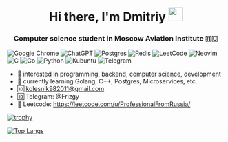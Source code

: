 <h1 align="center">Hi there, I'm <b>Dmitriy</b> 
<img src="https://github.com/blackcater/blackcater/raw/main/images/Hi.gif" height="32"/></h1>
<h3 align="center">Computer science student in Moscow Aviation Institute 🇷🇺</h3>


![Google Chrome](https://img.shields.io/badge/Google%20Chrome-4285F4?style=for-the-badge&logo=GoogleChrome&logoColor=white)
![ChatGPT](https://img.shields.io/badge/chatGPT-74aa9c?style=for-the-badge&logo=openai&logoColor=white)
![Postgres](https://img.shields.io/badge/postgres-%23316192.svg?style=for-the-badge&logo=postgresql&logoColor=white)
![Redis](https://img.shields.io/badge/redis-%23DD0031.svg?style=for-the-badge&logo=redis&logoColor=white)
![LeetCode](https://img.shields.io/badge/LeetCode-000000?style=for-the-badge&logo=LeetCode&logoColor=#d16c06)
![Neovim](https://img.shields.io/badge/NeoVim-%2357A143.svg?&style=for-the-badge&logo=neovim&logoColor=white)
![C](https://img.shields.io/badge/c-%2300599C.svg?style=for-the-badge&logo=c&logoColor=white)
![Go](https://img.shields.io/badge/go-%2300ADD8.svg?style=for-the-badge&logo=go&logoColor=white)
![Python](https://img.shields.io/badge/python-3670A0?style=for-the-badge&logo=python&logoColor=ffdd54)
![Kubuntu](https://img.shields.io/badge/-KUbuntu-%230079C1?style=for-the-badge&logo=kubuntu&logoColor=white)
![Telegram](https://img.shields.io/badge/Telegram-2CA5E0?style=for-the-badge&logo=telegram&logoColor=white)

- 👀 interested in programming, backend, computer science, development
- 🌱 currently learning Golang, C++, Postgres, Microservices, etc.
- 🆔 kolesnik982011@gmail.com
- 🆔 Telegram: @Frizgy
- 🍌 Leetcode: https://leetcode.com/u/ProfessionalFromRussia/

[![trophy](https://github-profile-trophy.vercel.app/?username=DmitriyKolesnikM8O)](https://github.com/ryo-ma/github-profile-trophy)

[![Top Langs](https://github-readme-stats.vercel.app/api/top-langs/?username=DmitriyKolesnikM8O&layout=compact)](https://github.com/anuraghazra/github-readme-stats)


<!---
DmitriyKolesnikM8O/DmitriyKolesnikM8O is a ✨ special ✨ repository because its `README.md` (this file) appears on your GitHub profile.
You can click the Preview link to take a look at your changes.
--->
